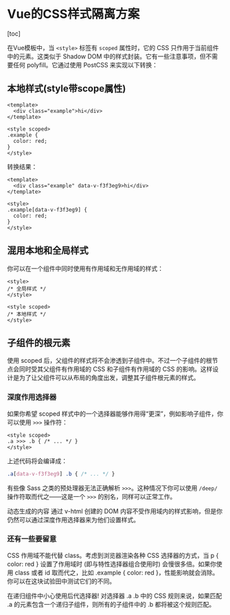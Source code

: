 # Vue的CSS样式隔离方案

[toc]

在Vue模板中，当 `<style>` 标签有 `scoped` 属性时，它的 CSS 只作用于当前组件中的元素。这类似于 Shadow DOM 中的样式封装。它有一些注意事项，但不需要任何 polyfill。它通过使用 PostCSS 来实现以下转换：

## 本地样式(style带scope属性)
```vue
<template>
  <div class="example">hi</div>
</template>

<style scoped>
.example {
  color: red;
}
</style>
```

转换结果：

```vue
<template>
  <div class="example" data-v-f3f3eg9>hi</div>
</template>

<style>
.example[data-v-f3f3eg9] {
  color: red;
}
</style>
```

## 混用本地和全局样式
你可以在一个组件中同时使用有作用域和无作用域的样式：

```vue
<style>
/* 全局样式 */
</style>

<style scoped>
/* 本地样式 */
</style>
```

## 子组件的根元素

使用 scoped 后，父组件的样式将不会渗透到子组件中。不过一个子组件的根节点会同时受其父组件有作用域的 CSS 和子组件有作用域的 CSS 的影响。这样设计是为了让父组件可以从布局的角度出发，调整其子组件根元素的样式。

### 深度作用选择器
如果你希望 scoped 样式中的一个选择器能够作用得“更深”，例如影响子组件，你可以使用 `>>>` 操作符：

```vue
<style scoped>
.a >>> .b { /* ... */ }
</style>
```

上述代码将会编译成：
```css
.a[data-v-f3f3eg9] .b { /* ... */ }
```

有些像 Sass 之类的预处理器无法正确解析 `>>>`。这种情况下你可以使用 `/deep/` 操作符取而代之——这是一个 `>>>` 的别名，同样可以正常工作。

动态生成的内容
通过 v-html 创建的 DOM 内容不受作用域内的样式影响，但是你仍然可以通过深度作用选择器来为他们设置样式。

### 还有一些要留意
CSS 作用域不能代替 class。考虑到浏览器渲染各种 CSS 选择器的方式，当 p { color: red } 设置了作用域时 (即与特性选择器组合使用时) 会慢很多倍。如果你使用 class 或者 id 取而代之，比如 .example { color: red }，性能影响就会消除。你可以在这块试验田中测试它们的不同。

在递归组件中小心使用后代选择器! 对选择器 .a .b 中的 CSS 规则来说，如果匹配 .a 的元素包含一个递归子组件，则所有的子组件中的 .b 都将被这个规则匹配。
